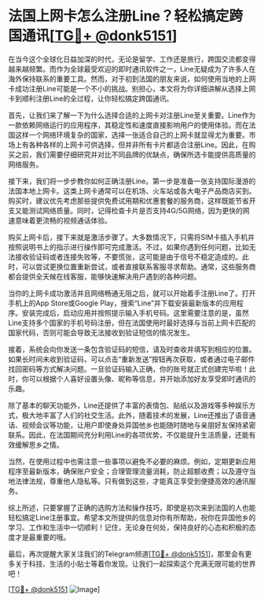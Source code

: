 # 法国上网卡怎么注册Line？轻松搞定跨国通讯[[TG💪+ @donk5151](https://t.me/s/donk5151)]

在当今这个全球化日益加深的时代，无论是留学、工作还是旅行，跨国交流都变得越来越频繁。而作为全球最受欢迎的即时通讯软件之一，Line无疑成为了许多人在海外保持联系的重要工具。然而，对于初到法国的朋友来说，如何使用当地的上网卡成功注册Line可能是一个不小的挑战。别担心，本文将为你详细讲解从选择上网卡到顺利注册Line的全过程，让你轻松搞定跨国通讯。

首先，让我们来了解一下为什么选择合适的上网卡对注册Line至关重要。Line作为一款依赖网络运行的应用程序，其稳定性和速度直接影响用户的使用体验。而在法国这样一个网络环境复杂的国家，选择一张适合自己的上网卡就显得尤为重要。市场上有各种各样的上网卡可供选择，但并非所有卡片都适合注册Line。因此，在购买之前，我们需要仔细研究并对比不同品牌的优缺点，确保所选卡能提供高质量的网络服务。

接下来，我们将一步步教你如何正确注册Line。第一步是准备一张支持国际漫游的法国本地上网卡。这类上网卡通常可以在机场、火车站或各大电子产品商店买到。购买时，建议优先考虑那些提供免费试用期和优惠套餐的服务商，这样既能节省开支又能测试网络质量。同时，记得检查卡片是否支持4G/5G网络，因为更快的网速意味着更流畅的视频通话体验。

购买上网卡后，接下来就是激活步骤了。大多数情况下，只需将SIM卡插入手机并按照说明书上的指示进行操作即可完成激活。不过，如果你遇到任何问题，比如无法接收验证码或者连接失败等，不要慌张，这可能是由于信号不稳定造成的。此时，可以尝试更换位置重新尝试，或者直接联系客服寻求帮助。通常，这些服务商都会提供全天候在线客服，能够快速解决用户遇到的各种问题。

当你的上网卡成功激活并且网络畅通无阻之后，就可以开始着手注册Line了。打开手机上的App Store或Google Play，搜索“Line”并下载安装最新版本的应用程序。安装完成后，启动应用并按照提示输入手机号码。这里需要注意的是，虽然Line支持多个国家的手机号码注册，但在法国使用时最好选择与当前上网卡匹配的国家代码，否则可能会导致无法接收到验证短信的情况发生。

接着，系统会向你发送一条包含验证码的短信，请及时查收并填写到相应的位置。如果长时间未收到验证码，可以点击“重新发送”按钮再次获取，或者通过电子邮件找回密码等方式解决问题。一旦验证码输入正确，你的账号就正式创建完毕啦！此时，你可以根据个人喜好设置头像、昵称等信息，并开始添加好友享受即时通讯的乐趣。

除了基本的聊天功能外，Line还提供了丰富的表情包、贴纸以及游戏等多种娱乐方式，极大地丰富了人们的社交生活。此外，随着技术的发展，Line还推出了语音通话、视频会议等功能，让用户即使身处异国他乡也能随时随地与亲朋好友保持紧密联系。因此，在法国期间充分利用Line的各项优势，不仅能提升生活质量，还能有效缓解思乡之情。

当然，在使用过程中也需注意一些事项以避免不必要的麻烦。例如，定期更新应用程序至最新版本，确保账户安全；合理管理流量消耗，防止超额收费；以及遵守当地法律法规，尊重他人隐私等。只有做到这些，才能真正享受到便捷高效的通讯服务。

综上所述，只要掌握了正确的选购方法和操作技巧，即使是初次来到法国的人也能轻松搞定Line注册事宜。希望本文所提供的信息对你有所帮助，祝你在异国他乡的学习、工作和生活中一切顺利！记住，无论身在何处，保持良好的心态和积极的态度才是最重要的哦。

最后，再次提醒大家关注我们的Telegram频道[[TG💪+ @donk5151](https://t.me/s/donk5151)]，那里会有更多关于科技、生活的小贴士等着你发现。让我们一起探索这个充满无限可能的世界吧！

[[TG💪+ @donk5151](https://t.me/s/donk5151) ![Image](https://i.postimg.cc/rwNCRYN7/Snipaste-2025-04-30-17-27-05.png)]